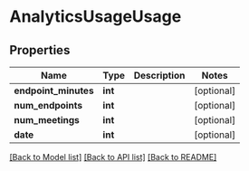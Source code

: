 # AnalyticsUsageUsage

## Properties
Name | Type | Description | Notes
------------ | ------------- | ------------- | -------------
**endpoint_minutes** | **int** |  | [optional] 
**num_endpoints** | **int** |  | [optional] 
**num_meetings** | **int** |  | [optional] 
**date** | **int** |  | [optional] 

[[Back to Model list]](../README.md#documentation-for-models) [[Back to API list]](../README.md#documentation-for-api-endpoints) [[Back to README]](../README.md)


